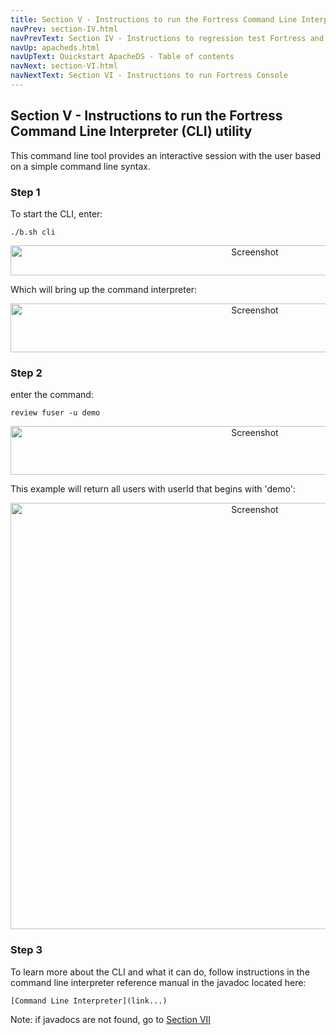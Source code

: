 ```yaml
---
title: Section V - Instructions to run the Fortress Command Line Interpreter (CLI) utility
navPrev: section-IV.html
navPrevText: Section IV - Instructions to regression test Fortress and ApacheDS
navUp: apacheds.html
navUpText: Quickstart ApacheDS - Table of contents
navNext: section-VI.html
navNextText: Section VI - Instructions to run Fortress Console
---
```


## Section V - Instructions to run the Fortress Command Line Interpreter (CLI) utility

This command line tool provides an interactive session with the user based on a simple command line syntax.

### Step 1

To start the CLI, enter:

    ./b.sh cli 

<CENTER>
  <IMG src="../../images/Screenshot13-ant-cli.png" alt="Screenshot" width="766" height="48"/>
</CENTER>

Which will bring up the command interpreter: 

<CENTER>
  <IMG src="../../images/Screenshot14-cli.png" alt="Screenshot" width="766" height="78"/>
</CENTER>

### Step 2

enter the command:

    review fuser -u demo 

<CENTER>
  <IMG src="../../images/Screenshot15-cli-review.png" alt="Screenshot" width="766" height="78"/>
</CENTER>
 
This example will return all users with userId that begins with 'demo':

<CENTER>
  <IMG src="../../images/Screenshot16-cli-fuser.png" alt="Screenshot" width="766" height="682"/>
</CENTER>

### Step 3

To learn more about the CLI and what it can do, follow instructions in the command line interpreter reference manual in the javadoc located here:

    [Command Line Interpreter](link...)

Note: if javadocs are not found, go to [Section VII](section-VII.html)